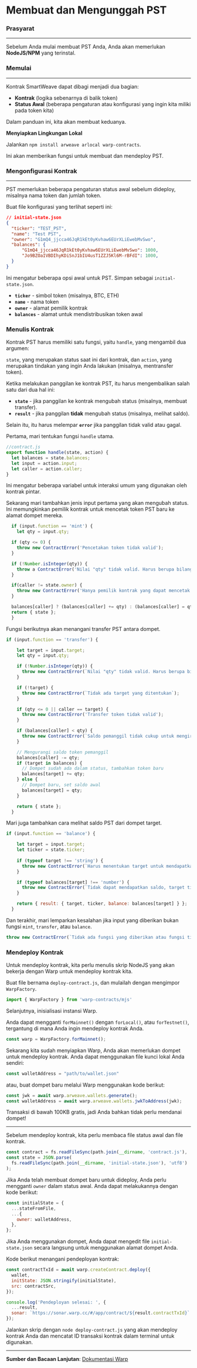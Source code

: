 # Membuat dan Mengunggah PST

### **Prasyarat**

---

Sebelum Anda mulai membuat PST Anda, Anda akan memerlukan **NodeJS/NPM** yang terinstal.

### **Memulai**

---

Kontrak SmartWeave dapat dibagi menjadi dua bagian:

- **Kontrak** (logika sebenarnya di balik token)
- **Status Awal** (beberapa pengaturan atau konfigurasi yang ingin kita miliki pada token kita)

Dalam panduan ini, kita akan membuat keduanya.

**Menyiapkan Lingkungan Lokal**

Jalankan `npm install arweave arlocal warp-contracts`.

Ini akan memberikan fungsi untuk membuat dan mendeploy PST.

### **Mengonfigurasi Kontrak**

---

PST memerlukan beberapa pengaturan status awal sebelum dideploy, misalnya nama token dan jumlah token.

Buat file konfigurasi yang terlihat seperti ini:

```json
// initial-state.json
{
  "ticker": "TEST_PST",
  "name": "Test PST",
  "owner": "G1mQ4_jjcca46JqR1kEt0yKvhaw6EUrXLiEwebMvSwo",
  "balances": {
      "G1mQ4_jjcca46JqR1kEt0yKvhaw6EUrXLiEwebMvSwo": 1000,
      "Jo9BZOaIVBDIhyKDiSnJ1bIU4usT1ZZJ5Kl6M-rBFdI": 1000,
  }
}
```

Ini mengatur beberapa opsi awal untuk PST. Simpan sebagai `initial-state.json`.

- **`ticker`** - simbol token (misalnya, BTC, ETH)
- **`name`** - nama token
- **`owner`** - alamat pemilik kontrak
- **`balances`** - alamat untuk mendistribusikan token awal

### Menulis Kontrak

Kontrak PST harus memiliki satu fungsi, yaitu `handle`, yang mengambil dua argumen:

`state`, yang merupakan status saat ini dari kontrak, dan `action`, yang merupakan tindakan yang ingin Anda lakukan (misalnya, mentransfer token).

Ketika melakukan panggilan ke kontrak PST, itu harus mengembalikan salah satu dari dua hal ini:
- **`state`** - jika panggilan ke kontrak mengubah status (misalnya, membuat transfer).
- **`result`** - jika panggilan **tidak** mengubah status (misalnya, melihat saldo).

Selain itu, itu harus melempar **`error`** jika panggilan tidak valid atau gagal.

Pertama, mari tentukan fungsi `handle` utama.

```js
//contract.js
export function handle(state, action) {
  let balances = state.balances;
  let input = action.input;
  let caller = action.caller;
}
```

Ini mengatur beberapa variabel untuk interaksi umum yang digunakan oleh kontrak pintar.

Sekarang mari tambahkan jenis input pertama yang akan mengubah status. Ini memungkinkan pemilik kontrak untuk mencetak token PST baru ke alamat dompet mereka.

```js
  if (input.function == 'mint') {
    let qty = input.qty;

  if (qty <= 0) {
    throw new ContractError('Pencetakan token tidak valid');
  }

  if (!Number.isInteger(qty)) {
    throw a ContractError('Nilai "qty" tidak valid. Harus berupa bilangan bulat');
  }

  if(caller != state.owner) {
    throw new ContractError('Hanya pemilik kontrak yang dapat mencetak token baru.');
  }

  balances[caller] ? (balances[caller] += qty) : (balances[caller] = qty);
  return { state };
  }
```

Fungsi berikutnya akan menangani transfer PST antara dompet.

```js
if (input.function == 'transfer') {

    let target = input.target;
    let qty = input.qty;

    if (!Number.isInteger(qty)) {
      throw new ContractError(`Nilai "qty" tidak valid. Harus berupa bilangan bulat`);
    }

    if (!target) {
      throw new ContractError(`Tidak ada target yang ditentukan`);
    }

    if (qty <= 0 || caller == target) {
      throw new ContractError('Transfer token tidak valid');
    }

    if (balances[caller] < qty) {
      throw new ContractError(`Saldo pemanggil tidak cukup untuk mengirim ${qty} token!`);
    }

    // Mengurangi saldo token pemanggil
    balances[caller] -= qty;
    if (target in balances) {
      // Dompet sudah ada dalam status, tambahkan token baru
      balances[target] += qty;
    } else {
      // Dompet baru, set saldo awal
      balances[target] = qty;
    }

    return { state };
  }
```

Mari juga tambahkan cara melihat saldo PST dari dompet target.

```js
if (input.function == 'balance') {

    let target = input.target;
    let ticker = state.ticker;
    
    if (typeof target !== 'string') {
      throw new ContractError(`Harus menentukan target untuk mendapatkan saldo`);
    }

    if (typeof balances[target] !== 'number') {
      throw new ContractError(`Tidak dapat mendapatkan saldo, target tidak ada`);
    }

    return { result: { target, ticker, balance: balances[target] } };
  }
```

Dan terakhir, mari lemparkan kesalahan jika input yang diberikan bukan fungsi `mint`, `transfer`, atau `balance`.

```js
throw new ContractError(`Tidak ada fungsi yang diberikan atau fungsi tidak dikenali: "${input.function}"`);
```

### **Mendeploy Kontrak**

Untuk mendeploy kontrak, kita perlu menulis skrip NodeJS yang akan bekerja dengan Warp untuk mendeploy kontrak kita.

Buat file bernama `deploy-contract.js`, dan mulailah dengan mengimpor `WarpFactory`.

```js
import { WarpFactory } from 'warp-contracts/mjs'
```

Selanjutnya, inisialisasi instansi Warp.

Anda dapat mengganti `forMainnet()` dengan `forLocal()`, atau `forTestnet()`, tergantung di mana Anda ingin mendeploy kontrak Anda.

```js
const warp = WarpFactory.forMainnet();
```

Sekarang kita sudah menyiapkan Warp, Anda akan memerlukan dompet untuk mendeploy kontrak. Anda dapat menggunakan file kunci lokal Anda sendiri:

```js
const walletAddress = "path/to/wallet.json"
```

atau, buat dompet baru melalui Warp menggunakan kode berikut:

```js
const jwk = await warp.arweave.wallets.generate();
const walletAddress = await warp.arweave.wallets.jwkToAddress(jwk);
```

Transaksi di bawah 100KB gratis, jadi Anda bahkan tidak perlu mendanai dompet!

---

Sebelum mendeploy kontrak, kita perlu membaca file status awal dan file kontrak.

```js
const contract = fs.readFileSync(path.join(__dirname, 'contract.js'), 'utf8');
const state = JSON.parse(
  fs.readFileSync(path.join(__dirname, 'initial-state.json'), 'utf8')
);
```

Jika Anda telah membuat dompet baru untuk dideploy, Anda perlu mengganti `owner` dalam status awal. Anda dapat melakukannya dengan kode berikut:

```js
const initialState = {
  ...stateFromFile,
  ...{
    owner: walletAddress,
  },
};
```

Jika Anda menggunakan dompet, Anda dapat mengedit file `initial-state.json` secara langsung untuk menggunakan alamat dompet Anda.

Kode berikut menangani pendeployan kontrak:

```js
const contractTxId = await warp.createContract.deploy({
  wallet,
  initState: JSON.stringify(initialState),
  src: contractSrc,
});

console.log('Pendeployan selesai: ', {
  ...result,
  sonar: `https://sonar.warp.cc/#/app/contract/${result.contractTxId}`
});
```

Jalankan skrip dengan `node deploy-contract.js` yang akan mendeploy kontrak Anda dan mencatat ID transaksi kontrak dalam terminal untuk digunakan.

---

**Sumber dan Bacaan Lanjutan**: [Dokumentasi Warp](https://academy.warp.cc/tutorials/pst/introduction/intro)